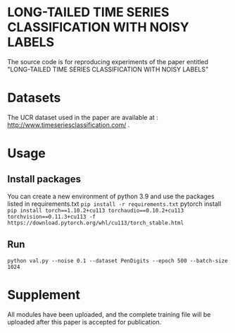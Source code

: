 # LONG-TAILED TIME SERIES CLASSIFICATION WITH NOISY LABELS

The source code is for reproducing experiments of the paper entitled "LONG-TAILED TIME SERIES CLASSIFICATION WITH NOISY LABELS"

# Datasets
The UCR dataset used in the paper are available at : http://www.timeseriesclassification.com/ .

# Usage

## Install packages
You can  create a new environment of python 3.9  and use the packages listed in requirements.txt
`pip install -r requirements.txt`
pytorch install
`pip install torch==1.10.2+cu113 torchaudio==0.10.2+cu113 torchvision==0.11.3+cu113 -f https://download.pytorch.org/whl/cu113/torch_stable.html`


## Run
`python val.py --noise 0.1 --dataset PenDigits --epoch 500 --batch-size 1024`

# Supplement
All modules have been uploaded, and the complete training file will be uploaded after this paper is accepted for publication.





